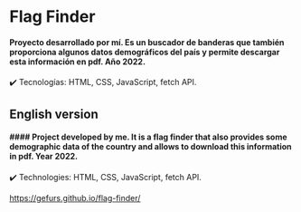 # Flag Finder

#### Proyecto desarrollado por mí. Es un buscador de banderas que también proporciona algunos datos demográficos del país y permite descargar esta información en pdf. Año **2022**.

:heavy_check_mark: Tecnologías: HTML, CSS, JavaScript, fetch API.



## English version

#### #### Project developed by me. It is a flag finder that also provides some demographic data of the country and allows to download this information in pdf. Year **2022**.

:heavy_check_mark: Technologies: HTML, CSS, JavaScript, fetch API.



https://gefurs.github.io/flag-finder/
